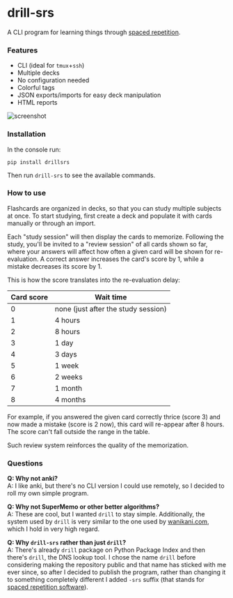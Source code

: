 # drill-srs

A CLI program for learning things through [spaced repetition](https://en.wikipedia.org/wiki/Spaced_repetition).

### Features

- CLI (ideal for `tmux`+`ssh`)
- Multiple decks
- No configuration needed
- Colorful tags
- JSON exports/imports for easy deck manipulation
- HTML reports

![screenshot](https://cloud.githubusercontent.com/assets/1045476/23531471/d7989110-ffa6-11e6-9dad-b9b8201bc07e.png)


### Installation

In the console run:

```
pip install drillsrs
```

Then run `drill-srs` to see the available commands.

### How to use

Flashcards are organized in decks, so that you can study multiple subjects at
once. To start studying, first create a deck and populate it with cards
manually or through an import.

Each "study session" will then display the cards to memorize. Following the
study, you'll be invited to a "review session" of all cards shown so far, where
your answers will affect how often a given card will be shown for
re-evaluation. A correct answer increases the card's score by 1, while a
mistake decreases its score by 1.

This is how the score translates into the re-evaluation delay:

Card score | Wait time
---------- | ---------
0          | none (just after the study session)
1          | 4 hours
2          | 8 hours
3          | 1 day
4          | 3 days
5          | 1 week
6          | 2 weeks
7          | 1 month
8          | 4 months

For example, if you answered the given card correctly thrice (score 3) and now
made a mistake (score is 2 now), this card will re-appear after 8 hours. The
score can't fall outside the range in the table.

Such review system reinforces the quality of the memorization.

### Questions

**Q: Why not anki?**  
A: I like anki, but there's no CLI version I could use remotely, so I decided
   to roll my own simple program.

**Q: Why not SuperMemo or other better algorithms?**  
A: These are cool, but I wanted `drill` to stay simple. Additionally, the
system used by `drill` is very similar to the one used by
[wanikani.com](//wanikani.com), which I hold in very high regard.

**Q: Why `drill-srs` rather than just `drill`?**  
A: There's already `drill` package on Python Package Index and then there's
`drill`, the DNS lookup tool. I chose the name `drill` before considering
making the repository public and that name has sticked with me ever since, so
after I decided to publish the program, rather than changing it to something
completely different I added `-srs` suffix (that stands for [spaced repetition
software](https://en.wikipedia.org/wiki/Spaced_repetition#Software)).
